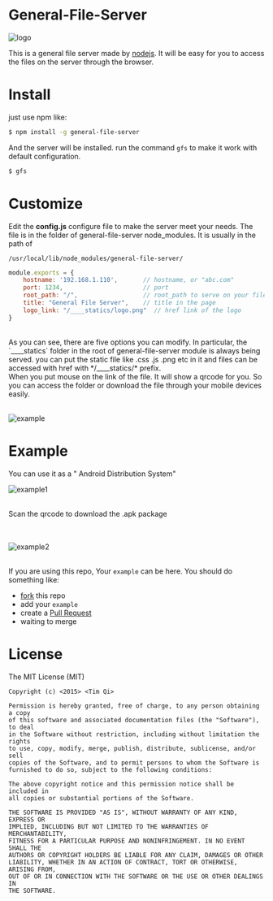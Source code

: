 General-File-Server
=============

![logo](https://raw.githubusercontent.com/timqi/general-file-server/master/____statics/logo.png)

This is a general file server made by [nodejs](http://nodejs.org). It will be easy for you to access the files on the server through the browser.

Install
=============

just use npm like:

```bash
$ npm install -g general-file-server
```

And the server will be installed. run the command `gfs` to make it work with default configuration.

```bash
$ gfs
```

Customize
=============

Edit the **config.js** configure file to make the server meet your needs. The file is in the folder of general-file-server node_modules. It is usually in the path of 

    /usr/local/lib/node_modules/general-file-server/

```javascript
module.exports = {
    hostname: '192.168.1.110',       // hostname, or "abc.com"
    port: 1234,                      // port
    root_path: "/",                  // root_path to serve on your file system 
    title: "General File Server",    // title in the page
    logo_link: "/____statics/logo.png"  // href link of the logo
}
```

<br/>
As you can see, there are five options you can modify. In particular, the `____statics` folder in the root of general-file-server module is always being served. you can put the static file like .css .js .png etc in it and files can be accessed with href with */____statics/* prefix.

<br/>
When you put mouse on the link of the file. It will show a qrcode for you. So you can access the folder or download the file through your mobile devices easily.
<br/><br/>

![example](https://raw.githubusercontent.com/timqi/general-file-server/master/____statics/example.png)

Example
=============

You can use it as a " Android Distribution System"

![example1](https://raw.githubusercontent.com/timqi/general-file-server/master/____statics/example1.png)
<br/><br/>

Scan the qrcode to download the .apk package

<br/><br/>
![example2](https://raw.githubusercontent.com/timqi/general-file-server/master/____statics/example2.png)
<br/><br/>

If you are using this repo, Your `example` can be here. You should do something like:

* [fork](https://github.com/timqi/general-file-server) this repo
* add your `example`
* create a  [Pull Request](https://github.com/timqi/general-file-server/compare) 
* waiting to merge 


License
=============

The MIT License (MIT)

    Copyright (c) <2015> <Tim Qi>

    Permission is hereby granted, free of charge, to any person obtaining a copy
    of this software and associated documentation files (the "Software"), to deal
    in the Software without restriction, including without limitation the rights
    to use, copy, modify, merge, publish, distribute, sublicense, and/or sell
    copies of the Software, and to permit persons to whom the Software is
    furnished to do so, subject to the following conditions:

    The above copyright notice and this permission notice shall be included in
    all copies or substantial portions of the Software.

    THE SOFTWARE IS PROVIDED "AS IS", WITHOUT WARRANTY OF ANY KIND, EXPRESS OR
    IMPLIED, INCLUDING BUT NOT LIMITED TO THE WARRANTIES OF MERCHANTABILITY,
    FITNESS FOR A PARTICULAR PURPOSE AND NONINFRINGEMENT. IN NO EVENT SHALL THE
    AUTHORS OR COPYRIGHT HOLDERS BE LIABLE FOR ANY CLAIM, DAMAGES OR OTHER
    LIABILITY, WHETHER IN AN ACTION OF CONTRACT, TORT OR OTHERWISE, ARISING FROM,
    OUT OF OR IN CONNECTION WITH THE SOFTWARE OR THE USE OR OTHER DEALINGS IN
    THE SOFTWARE.
